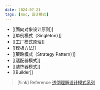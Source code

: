 ```yaml
---
date: 2024-07-21
tags: [moc, 设计模式]
---
```


- [[面向对象设计原则]]
- [[单例模式（Singleton）]]
- [[工厂模式原理]]
- [[模板方法]]
- [[策略模式（Strategy Pattern）]]
- [[适配器模式]]
- [[装饰器模式]]
- [[Builder]]

> [!link] Reference
> [透彻理解设计模式系列](https://www.tpvlog.com/article/209)
